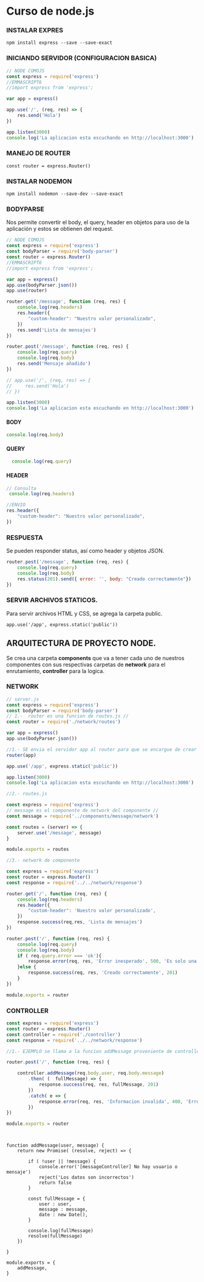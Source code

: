 # Curso de node.js

### INSTALAR EXPRES

```
npm install express --save --save-exact
```

### INICIANDO SERVIDOR (CONFIGURACION BASICA)

```javascript
// NODE COMOJS
const express = require('express')
//EMMASCRIPT6
//import express from 'express';

var app = express()

app.use('/', (req, res) => {
    res.send('Hola')
})

app.listen(3000)
console.log('La aplicacion esta escuchando en http://localhost:3000')
```

### MANEJO DE ROUTER

```
const router = express.Router()

```

### INSTALAR NODEMON

```
npm install nodemon --save-dev --save-exact
```

### BODYPARSE

Nos permite convertir el body, el query, header en objetos para uso de la aplicación y estos se obtienen del request.

```javascript
// NODE COMOJS
const express = require('express')
const bodyParser = require('body-parser')
const router = express.Router()
//EMMASCRIPT6
//import express from 'express';

var app = express()
app.use(bodyParser.json())
app.use(router)

router.get('/message', function (req, res) {
    console.log(req.headers)
    res.header({
        "custom-header": "Nuestro valor personalizado",
    })
    res.send('Lista de mensajes')
})

router.post('/message', function (req, res) {
    console.log(req.query)
    console.log(req.body)
    res.send('Mensaje añadido')
})

// app.use('/', (req, res) => {
//     res.send('Hola')
// })

app.listen(3000)
console.log('La aplicacion esta escuchando en http://localhost:3000')
```

#### BODY

```javascript
console.log(req.body)
```

#### QUERY

```javascript
  console.log(req.query)
```

#### HEADER

```javascript
// Consulta
 console.log(req.headers)

//ENVIO
res.header({
	"custom-header": "Nuestro valor personalizado",
})
```

### RESPUESTA

Se pueden responder status, así como header y objetos JSON.

```javascript
router.post('/message', function (req, res) {
    console.log(req.query)
    console.log(req.body)
    res.status(201).send({ error: '', body: "Creado correctamente"})
})
```

### SERVIR ARCHIVOS STATICOS.

Para servir archivos HTML y CSS, se agrega la carpeta public.

```javas
app.use('/app', express.static('public'))
```

## ARQUITECTURA DE PROYECTO NODE.

Se crea una carpeta **components** que va a tener cada uno de nuestros componentes con sus respectivas carpetas de **network** para el enrutamiento, **controller** para la logica.



### NETWORK

```javascript
// server.js
const express = require('express')
const bodyParser = require('body-parser')
// 1.-  router es una funcion de routes.js //
const router = require('./network/routes')

var app = express()
app.use(bodyParser.json())

//1.- SE envia el servidor app al router para que se encargue de crear todas las rutas necesarias este esta en (routes.js).
router(app)

app.use('/app', express.static('public'))

app.listen(3000)
console.log('La aplicacion esta escuchando en http://localhost:3000')

```



```javascript
//2.- routes.js

const express = require('express')
// message es el componente de network del componente //
const message = require('../components/message/network')

const routes = (server) => {
    server.use('/message', message)
}

module.exports = routes
```



```javascript
//3.- network de componente

const express = require('express')
const router = express.Router()
const response = require('../../network/response')

router.get('/', function (req, res) {
    console.log(req.headers)
    res.header({
        "custom-header": 'Nuestro valor personalizado',
    })
    response.success(req,res, 'Lista de mensajes')
})

router.post('/', function (req, res) {
    console.log(req.query)
    console.log(req.body)
    if ( req.query.error === 'ok'){
        response.error(req, res, 'Error inesperado', 500, 'Es solo una simulacion de los errores.')
    }else {
        response.success(req, res, 'Creado correctamente', 201)
    }
})

module.exports = router
```

### CONTROLLER

```javascript
const express = require('express')
const router = express.Router()
const controller = require('./controller')
const response = require('../../network/response')

//1.- EJEMPLO se llama a la funcion addMessage proveniente de controller, la cual retorna una promesa. Se obtienen los parametros del body y segun lo que envie la promesa se hace el response.

router.post('/', function (req, res) {

    controller.addMessage(req.body.user, req.body.message)
        .then( (  fullMessage) => {
            response.success(req, res, fullMessage, 201)
        })
        .catch( e => {
            response.error(req, res, 'Informacion invalida', 400, 'Error en el controller.')
        })
})

module.exports = router
```



```


function addMessage(user, message) {
    return new Promise( (resolve, reject) => {

        if ( !user || !message) {
            console.error('[messageController] No hay usuario o mensaje')
            reject('Los datos son incorrectos')
            return false
        }

        const fullMessage = {
            user : user,
            message : message,
            date : new Date(),
        }  

        console.log(fullMessage)
        resolve(fullMessage)
    })
    
}

module.exports = {
    addMessage,
}
```

